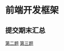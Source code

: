 # 前端开发框架
## 提交期末汇总
[第二题](https://github.com/xintaolee/The-front-end-development/tree/master/%E7%AC%AC%E4%BA%8C%E9%A2%98)
[第三题](https://github.com/xintaolee/The-front-end-development/tree/master/%E7%AC%AC%E4%B8%89%E9%A2%98)
